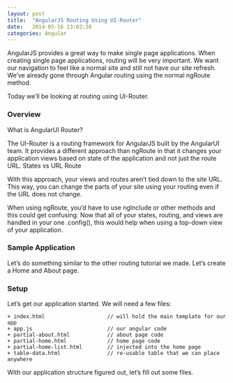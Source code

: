 ```yaml
---
layout: post
title:  "AngularJS Routing Using UI-Router"
date:   2014-05-16 13:02:38
categories: Angular
---
```


AngularJS provides a great way to make single page applications. When creating single page applications, routing will be very important. We want our navigation to feel like a normal site and still not have our site refresh. We’ve already gone through Angular routing using the normal ngRoute method.

Today we’ll be looking at routing using UI-Router.


### Overview

What is AngularUI Router?

The UI-Router is a routing framework for AngularJS built by the AngularUI team. It provides a different approach than ngRoute in that it changes your application views based on state of the application and not just the route URL.
States vs URL Route

With this approach, your views and routes aren’t tied down to the site URL. This way, you can change the parts of your site using your routing even if the URL does not change.

When using ngRoute, you’d have to use ngInclude or other methods and this could get confusing. Now that all of your states, routing, and views are handled in your one .config(), this would help when using a top-down view of your application.

### Sample Application

Let’s do something similar to the other routing tutorial we made. Let’s create a Home and About page.

### Setup

Let’s get our application started. We will need a few files:

```
+ index.html 					// will hold the main template for our app
+ app.js 						// our angular code
+ partial-about.html 			// about page code
+ partial-home.html 			// home page code
+ partial-home-list.html 		// injected into the home page
+ table-data.html 				// re-usable table that we can place anywhere
```

With our application structure figured out, let’s fill out some files.
